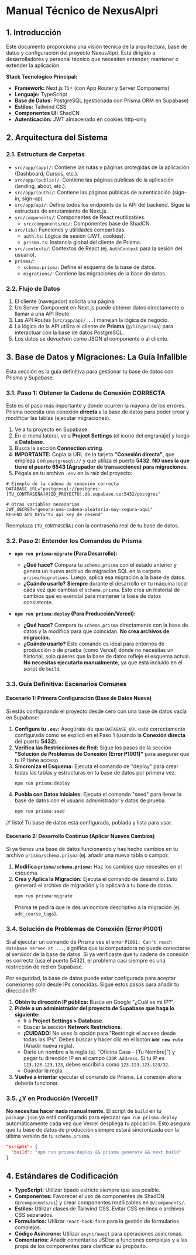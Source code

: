 # Manual Técnico de NexusAlpri

## 1. Introducción

Este documento proporciona una visión técnica de la arquitectura, base de datos y configuración del proyecto NexusAlpri. Está dirigido a desarrolladores y personal técnico que necesiten entender, mantener o extender la aplicación.

**Stack Tecnológico Principal:**
*   **Framework:** Next.js 15+ (con App Router y Server Components)
*   **Lenguaje:** TypeScript
*   **Base de Datos:** PostgreSQL (gestionada con Prisma ORM en Supabase)
*   **Estilos:** Tailwind CSS
*   **Componentes UI:** ShadCN
*   **Autenticación:** JWT almacenado en cookies http-only

## 2. Arquitectura del Sistema

### 2.1. Estructura de Carpetas

*   `src/app/(app)/`: Contiene las rutas y páginas protegidas de la aplicación (Dashboard, Cursos, etc.).
*   `src/app/(public)/`: Contiene las páginas públicas de la aplicación (landing, about, etc.).
*   `src/app/(auth)/`: Contiene las páginas públicas de autenticación (sign-in, sign-up).
*   `src/app/api/`: Define todos los endpoints de la API del backend. Sigue la estructura de enrutamiento de Next.js.
*   `src/components/`: Componentes de React reutilizables.
    *   `src/components/ui/`: Componentes base de ShadCN.
*   `src/lib/`: Funciones y utilidades compartidas.
    *   `auth.ts`: Lógica de sesión (JWT, cookies).
    *   `prisma.ts`: Instancia global del cliente de Prisma.
*   `src/contexts/`: Contextos de React (ej. `AuthContext` para la sesión del usuario).
*   `prisma/`:
    *   `schema.prisma`: Define el esquema de la base de datos.
    *   `migrations/`: Contiene las migraciones de la base de datos.

### 2.2. Flujo de Datos

1.  El cliente (navegador) solicita una página.
2.  Un Server Component en Next.js puede obtener datos directamente o llamar a una API Route.
3.  Las API Routes (`src/app/api/...`) manejan la lógica de negocio.
4.  La lógica de la API utiliza el cliente de **Prisma** (`@/lib/prisma`) para interactuar con la base de datos PostgreSQL.
5.  Los datos se devuelven como JSON al componente o al cliente.

## 3. Base de Datos y Migraciones: La Guía Infalible

Esta sección es la guía definitiva para gestionar tu base de datos con Prisma y Supabase.

### 3.1. Paso 1: Obtener la Cadena de Conexión CORRECTA

Este es el paso más importante y donde ocurren la mayoría de los errores. Prisma necesita una conexión **directa** a la base de datos para poder crear y modificar las tablas (ejecutar migraciones).

1.  Ve a tu proyecto en Supabase.
2.  En el menú lateral, ve a **Project Settings** (el icono del engranaje) y luego a **Database**.
3.  Busca la sección **Connection string**.
4.  **IMPORTANTE:** Copia la URL de la tarjeta **"Conexión directa"**, que empieza con `postgresql://` y que utiliza el puerto **5432**. **NO uses la que tiene el puerto 6543 (Agrupador de transacciones) para migraciones.**
5.  Pégala en tu archivo `.env` en la raíz del proyecto:

```env
# Ejemplo de la cadena de conexión correcta
DATABASE_URL="postgresql://postgres:[TU_CONTRASEÑA]@[ID_PROYECTO].db.supabase.co:5432/postgres"

# Otras variables necesarias
JWT_SECRET="genera-una-cadena-aleatoria-muy-segura-aqui"
RESEND_API_KEY="tu_api_key_de_resend"
```

Reemplaza `[TU_CONTRASEÑA]` con la contraseña real de tu base de datos.

### 3.2. Paso 2: Entender los Comandos de Prisma

*   **`npm run prisma:migrate` (Para Desarrollo):**
    *   **¿Qué hace?** Compara tu `schema.prisma` con el estado anterior y genera un nuevo archivo de migración SQL en la carpeta `prisma/migrations`. Luego, aplica esa migración a la base de datos.
    *   **¿Cuándo usarlo?** **Siempre** durante el desarrollo en tu máquina local cada vez que cambias el `schema.prisma`. Esto crea un historial de cambios que es esencial para mantener la base de datos consistente.

*   **`npm run prisma:deploy` (Para Producción/Vercel):**
    *   **¿Qué hace?** Compara tu `schema.prisma` directamente con la base de datos y la modifica para que coincidan. **No crea archivos de migración.**
    *   **¿Cuándo usarlo?** Este comando es ideal para entornos de producción o de prueba (como Vercel) donde no necesitas un historial, solo quieres que la base de datos refleje el esquema actual. **No necesitas ejecutarlo manualmente**, ya que está incluido en el script de `build`.

### 3.3. Guía Definitiva: Escenarios Comunes

#### Escenario 1: Primera Configuración (Base de Datos Nueva)

Si estás configurando el proyecto desde cero con una base de datos vacía en Supabase:

1.  **Configura tu `.env`:** Asegúrate de que `DATABASE_URL` esté correctamente configurada como se explicó en el Paso 1 (usando la **Conexión directa** del puerto **5432**).
2.  **Verifica las Restricciones de Red:** Sigue los pasos de la sección **"Solución de Problemas de Conexión (Error P1001)"** para asegurar que tu IP tiene acceso.
3.  **Sincroniza el Esquema:** Ejecuta el comando de "deploy" para crear todas las tablas y estructuras en tu base de datos por primera vez.
    ```bash
    npm run prisma:deploy
    ```
4.  **Puebla con Datos Iniciales:** Ejecuta el comando "seed" para llenar la base de datos con el usuario administrador y datos de prueba.
    ```bash
    npm run prisma:seed
    ```

¡Y listo! Tu base de datos está configurada, poblada y lista para usar.

#### Escenario 2: Desarrollo Continuo (Aplicar Nuevos Cambios)

Si ya tienes una base de datos funcionando y has hecho cambios en tu archivo `prisma/schema.prisma` (ej. añadir una nueva tabla o campo):

1.  **Modifica `prisma/schema.prisma`:** Haz los cambios que necesites en el esquema.
2.  **Crea y Aplica la Migración:** Ejecuta el comando de desarrollo. Esto generará el archivo de migración y lo aplicará a tu base de datos.
    ```bash
    npm run prisma:migrate
    ```
    Prisma te pedirá que le des un nombre descriptivo a la migración (ej: `add_course_tags`).

### 3.4. Solución de Problemas de Conexión (Error P1001)

Si al ejecutar un comando de Prisma ves el error `P1001: Can't reach database server at ...`, significa que tu computadora no puede conectarse al servidor de la base de datos. Si ya verificaste que tu cadena de conexión es correcta (usa el puerto 5432), el problema casi siempre es una restricción de red en Supabase.

Por seguridad, la base de datos puede estar configurada para aceptar conexiones solo desde IPs conocidas. Sigue estos pasos para añadir tu dirección IP:

1.  **Obtén tu dirección IP pública:** Busca en Google "¿Cuál es mi IP?".
2.  **Pídele a un administrador del proyecto de Supabase que haga lo siguiente:**
    *   Ir a **Project Settings > Database**.
    *   Buscar la sección **Network Restrictions**.
    *   **¡CUIDADO!** No uses la opción para "Restringir el acceso desde todas las IPs". Debes buscar y hacer clic en el botón **`Add new rule`** (Añadir nueva regla).
    *   Darle un nombre a la regla (ej. "Oficina Casa - [Tu Nombre]") y pegar tu dirección IP en el campo `CIDR Address`. Si tu IP es `123.123.123.123`, debes escribirla como `123.123.123.123/32`.
    *   Guardar la regla.
3.  **Vuelve a intentar** ejecutar el comando de Prisma. La conexión ahora debería funcionar.

### 3.5. ¿Y en Producción (Vercel)?

**No necesitas hacer nada manualmente.** El script de `build` en tu `package.json` ya está configurado para ejecutar `npm run prisma:deploy` automáticamente cada vez que Vercel despliega tu aplicación. Esto asegura que tu base de datos de producción siempre estará sincronizada con la última versión de tu `schema.prisma`.

```json
"scripts": {
  "build": "npm run prisma:deploy && prisma generate && next build"
}
```

## 4. Estándares de Codificación

*   **TypeScript:** Utilizar tipado estricto siempre que sea posible.
*   **Componentes:** Favorecer el uso de componentes de ShadCN (`@/components/ui`) y crear componentes reutilizables en `@/components/`.
*   **Estilos:** Utilizar clases de Tailwind CSS. Evitar CSS en línea o archivos CSS separados.
*   **Formularios:** Utilizar `react-hook-form` para la gestión de formularios complejos.
*   **Código Asíncrono:** Utilizar `async/await` para operaciones asíncronas.
*   **Comentarios:** Añadir comentarios JSDoc a funciones complejas y a las props de los componentes para clarificar su propósito.
